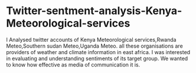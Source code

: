 # Twitter-sentment-analysis-Kenya-Meteorological-services
I  Analysed twitter accounts of Kenya Meteorological services,Rwanda Meteo,Southern sudan Meteo,Uganda Meteo. all these organisations are providers of weather and climate information in east africa. I was interested in evaluating and understanding sentiments of its target group. We wanted to know how effective as media of communication it is.
